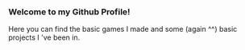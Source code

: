 ### Welcome to my Github Profile!
Here you can find the basic games I made and some (again ^^) basic projects I 've been in. 
